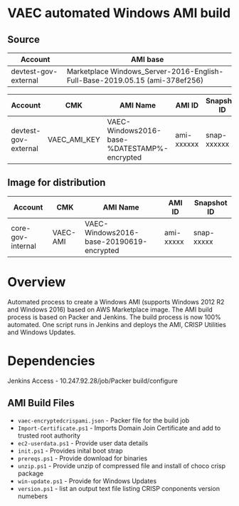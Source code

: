 # VAEC automated Windows AMI build

## Source
Account | AMI base
--- | ---
devtest-gov-external | Marketplace Windows_Server-2016-English-Full-Base-2019.05.15 (ami-378ef256)

Account | CMK | AMI Name | AMI ID | Snapshot ID 
--- | --- | --- | --- | ---
devtest-gov-external | VAEC_AMI_KEY | VAEC-Windows2016-base-%DATESTAMP%-encrypted | ami-xxxxxx | snap-xxxxxx

## Image for distribution
Account | CMK | AMI Name | AMI ID | Snapshot ID 
--- | --- | --- | --- | ---
core-gov-internal | VAEC-AMI | VAEC-Windows2016-base-20190619-encrypted | ami-xxxxx | snap-xxxxx

# Overview
Automated process to create a Windows AMI (supports Windows 2012 R2 and Windows 2016) based on AWS Marketplace image. 
The AMI build process is based on Packer and Jenkins. The build process is now 100% automated. One script runs in Jenkins and deploys the AMI, CRISP Utilities and Windows Updates.



  

# Dependencies
Jenkins Access - 10.247.92.28/job/Packer build/configure


## AMI Build Files
- `vaec-encryptedcrispami.json` - Packer file for the build job
- `Import-Certificate.ps1` - Imports Domain Join Certificate and add to trusted root authority 
- `ec2-userdata.ps1` - Provide user data details
- `init.ps1` - Provides inital boot strap
- `prereqs.ps1` - Provide download for binaries
- `unzip.ps1` - Provide unzip of compressed file and install of choco crisp package
- `win-update.ps1` - Provide for Windows Updates
- `version.ps1` - list an output text file listing CRISP conponents version numebers



